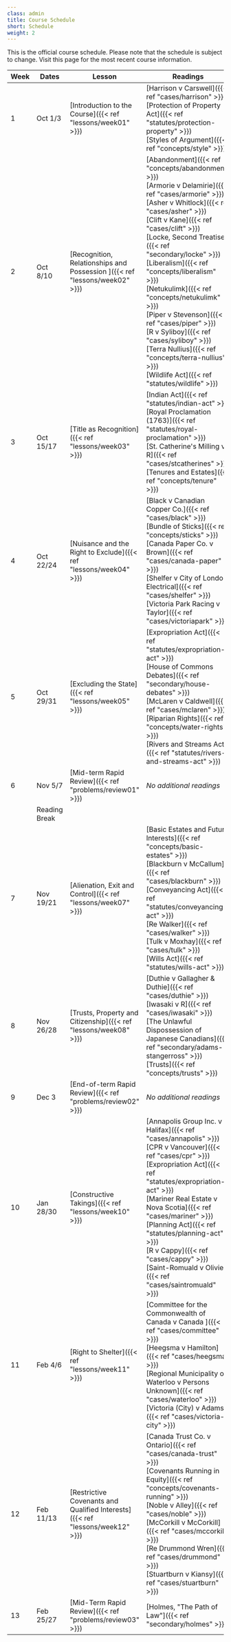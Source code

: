 ```yaml
---
class: admin
title: Course Schedule
short: Schedule
weight: 2
---
```


This is the official course schedule. Please note that the schedule is subject to change. Visit this page for the most recent course information. 

| Week  | Dates  | Lesson | Readings |
|---|---|---|---|
| 1 | Oct 1/3  | [Introduction to the Course]({{< ref "lessons/week01"  >}})  | [Harrison v Carswell]({{< ref "cases/harrison"  >}}) <br/> [Protection of Property Act]({{< ref "statutes/protection-property"  >}}) <br/> [Styles of Argument]({{< ref "concepts/style"  >}}) |
| 2 | Oct 8/10  | [Recognition, Relationships and Possession ]({{< ref "lessons/week02"  >}})  | [Abandonment]({{< ref "concepts/abandonment"  >}}) <br/> [Armorie v Delamirie]({{< ref "cases/armorie"  >}}) <br/> [Asher v Whitlock]({{< ref "cases/asher"  >}}) <br/> [Clift v Kane]({{< ref "cases/clift"  >}}) <br/> [Locke, Second Treatise]({{< ref "secondary/locke"  >}}) <br/> [Liberalism]({{< ref "concepts/liberalism"  >}}) <br/> [Netukulimk]({{< ref "concepts/netukulimk"  >}}) <br/> [Piper v Stevenson]({{< ref "cases/piper"  >}}) <br/> [R v Syliboy]({{< ref "cases/syliboy"  >}}) <br/> [Terra Nullius]({{< ref "concepts/terra-nullius"  >}}) <br/> [Wildlife Act]({{< ref "statutes/wildlife"  >}}) |
| 3 | Oct 15/17  | [Title as Recognition]({{< ref "lessons/week03"  >}})  | [Indian Act]({{< ref "statutes/indian-act"  >}}) <br/> [Royal Proclamation (1763)]({{< ref "statutes/royal-proclamation"  >}}) <br/> [St. Catherine's Milling v R]({{< ref "cases/stcatherines"  >}}) <br/> [Tenures and Estates]({{< ref "concepts/tenure"  >}}) |
| 4 | Oct 22/24  | [Nuisance and the Right to Exclude]({{< ref "lessons/week04"  >}})  | [Black v Canadian Copper Co.]({{< ref "cases/black"  >}}) <br/> [Bundle of Sticks]({{< ref "concepts/sticks"  >}}) <br/> [Canada Paper Co. v Brown]({{< ref "cases/canada-paper"  >}}) <br/> [Shelfer v City of London Electrical]({{< ref "cases/shelfer"  >}}) <br/> [Victoria Park Racing v Taylor]({{< ref "cases/victoriapark"  >}}) |
| 5 | Oct 29/31  | [Excluding the State]({{< ref "lessons/week05"  >}})   | [Expropriation Act]({{< ref "statutes/expropriation-act"  >}}) <br/> [House of Commons Debates]({{< ref "secondary/house-debates"  >}})  <br/> [McLaren v Caldwell]({{< ref "cases/mclaren"  >}}) <br/> [Riparian Rights]({{< ref "concepts/water-rights"  >}}) <br/> [Rivers and Streams Act]({{< ref "statutes/rivers-and-streams-act"  >}}) |
| 6 | Nov 5/7  | [Mid-term Rapid Review]({{< ref "problems/review01"  >}}) | *No additional readings* |
|  | Reading Break  |   |
| 7 | Nov 19/21  | [Alienation, Exit and Control]({{< ref "lessons/week07"  >}})  | [Basic Estates and Future Interests]({{< ref "concepts/basic-estates"  >}}) <br/>  [Blackburn v McCallum]({{< ref "cases/blackburn"  >}}) <br/> [Conveyancing Act]({{< ref "statutes/conveyancing-act"  >}}) <br/> [Re Walker]({{< ref "cases/walker"  >}}) <br/> [Tulk v Moxhay]({{< ref "cases/tulk"  >}}) <br/> [Wills Act]({{< ref "statutes/wills-act"  >}}) <br/>  |
| 8 | Nov 26/28  |  [Trusts, Property and Citizenship]({{< ref "lessons/week08"  >}})  | [Duthie v Gallagher & Duthie]({{< ref "cases/duthie"  >}}) <br/> [Iwasaki v R]({{< ref "cases/iwasaki"  >}}) <br/> [The Unlawful Dispossession of Japanese Canadians]({{< ref "secondary/adams-stangerross"  >}}) <br/> [Trusts]({{< ref "concepts/trusts"  >}}) <br/>  |
| 9 | Dec 3  |  [End-of-term Rapid Review]({{< ref "problems/review02"  >}})  | *No additional readings* | <br/>  |
| 10 | Jan 28/30  |  [Constructive Takings]({{< ref "lessons/week10"  >}})  | [Annapolis Group Inc. v Halifax]({{< ref "cases/annapolis"  >}}) <br/> [CPR v Vancouver]({{< ref "cases/cpr"  >}}) <br/> [Expropriation Act]({{< ref "statutes/expropriation-act"  >}}) <br/> [Mariner Real Estate v Nova Scotia]({{< ref "cases/mariner"  >}}) <br/> [Planning Act]({{< ref "statutes/planning-act"  >}}) <br/> [R v Cappy]({{< ref "cases/cappy"  >}}) <br/> [Saint-Romuald v Olivier]({{< ref "cases/saintromuald"  >}}) | <br/>  |
| 11 | Feb 4/6  |  [Right to Shelter]({{< ref "lessons/week11"  >}})  | [Committee for the Commonwealth of Canada v Canada ]({{< ref "cases/committee"  >}}) <br/> [Heegsma v Hamilton]({{< ref "cases/heegsma"  >}}) <br/> [Regional Municipality of Waterloo v Persons Unknown]({{< ref "cases/waterloo"  >}}) <br/> [Victoria (City) v Adams]({{< ref "cases/victoria-city"  >}}) <br/> |
| 12 | Feb 11/13  |  [Restrictive Covenants and Qualified Interests]({{< ref "lessons/week12"  >}})  | [Canada Trust Co. v Ontario]({{< ref "cases/canada-trust"  >}}) <br/> [Covenants Running in Equity]({{< ref "concepts/covenants-running"  >}}) <br/> [Noble v Alley]({{< ref "cases/noble"  >}}) <br/> [McCorkill v McCorkill]({{< ref "cases/mccorkill"  >}}) <br/> [Re Drummond Wren]({{< ref "cases/drummond"  >}}) <br/> [Stuartburn v Kiansy]({{< ref "cases/stuartburn"  >}}) <br/> |
| 13 | Feb 25/27 |  [Mid-Term Rapid Review]({{< ref "problems/review03"  >}})  | [Holmes, "The Path of Law"]({{< ref "secondary/holmes"  >}}) | <br/> | 14 | Mar 4/6 |  [Property, Revisited]({{< ref "lessons/week14"  >}})  | [Keefer v Arillotta]({{< ref "cases/keefer"  >}}) <br/> [Kosicki v Toronto (City)]({{< ref "cases/kosicki"  >}}) <br/> [Popove v Hayahsi]({{< ref "cases/popov"  >}}) |

